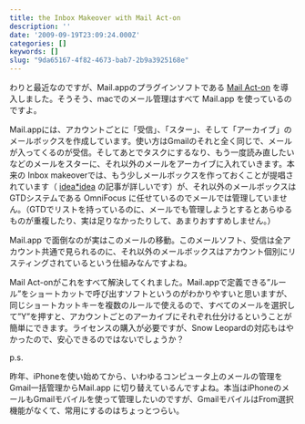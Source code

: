 ```yaml
---
title: the Inbox Makeover with Mail Act-on
description: ''
date: '2009-09-19T23:09:24.000Z'
categories: []
keywords: []
slug: "9da65167-4f82-4673-bab7-2b9a3925168e"
---
```

わりと最近なのですが、Mail.appのプラグインソフトである [Mail Act-on](http://www.indev.ca/MailActOn.html) を導入しました。そうそう、macでのメール管理はすべて Mail.app を使っているのですよ。

Mail.appには、アカウントごとに「受信」、「スター」、そして「アーカイブ」のメールボックスを作成しています。使い方はGmailのそれと全く同じで、メールが入ってくるのが受信。そしてあとでタスクにするなり、もう一度読み直したいなどのメールをスターに、それ以外のメールをアーカイブに入れていきます。本来の Inbox makeoverでは、もう少しメールボックスを作っておくことが提唱されています（ [idea\*idea](http://www.ideaxidea.com/archives/2005/08/the_inbox_makeover.html) の記事が詳しいです）が、それ以外のメールボックスは GTDシステムである OmniFocus に任せているのでメールでは管理していません。（GTDでリストを持っているのに、メールでも管理しようとするとあらゆるものが重複したり、実は足りなかったりして、あまりおすすめしません。）

Mail.app で面倒なのが実はこのメールの移動。このメールソフト、受信は全アカウント共通で見られるのに、それ以外のメールボックスはアカウント個別にリスティングされているという仕組みなんですよね。

Mail Act-onがこれをすべて解決してくれました。Mail.appで定義できる”ルール”をショートカットで呼び出すソフトというのがわかりやすいと思いますが、同じショートカットキーを複数のルールで使えるので、すべてのメールを選択して”Y”を押すと、アカウントごとのアーカイブにそれぞれ仕分けるということが簡単にできます。ライセンスの購入が必要ですが、Snow Leopardの対応もはやかったので、安心できるのではないでしょうか？

p.s.

昨年、iPhoneを使い始めてから、いわゆるコンピュータ上のメールの管理をGmail一括管理からMail.app に切り替えているんですよね。本当はiPhoneのメールもGmailモバイルを使って管理したいのですが、GmailモバイルはFrom選択機能がなくて、常用にするのはちょっとつらい。